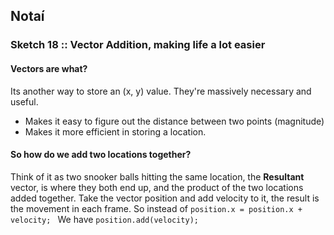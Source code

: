 ## Notaí

### Sketch 18 :: Vector Addition, making life a lot easier
#### Vectors are what?
Its another way to store an (x, y) value. They're massively necessary and useful.
- Makes it easy to figure out the distance between two points (magnitude)
- Makes it more efficient in storing a location.


#### So how do we add two locations together?

Think of it as two snooker balls hitting the same location, the **Resultant** vector, is where they both end up, and the product of the two locations added together.
Take the vector position and add velocity to it, the result is the movement in each frame.
So instead of  ```position.x = position.x + velocity; ```
We have ```position.add(velocity);```
